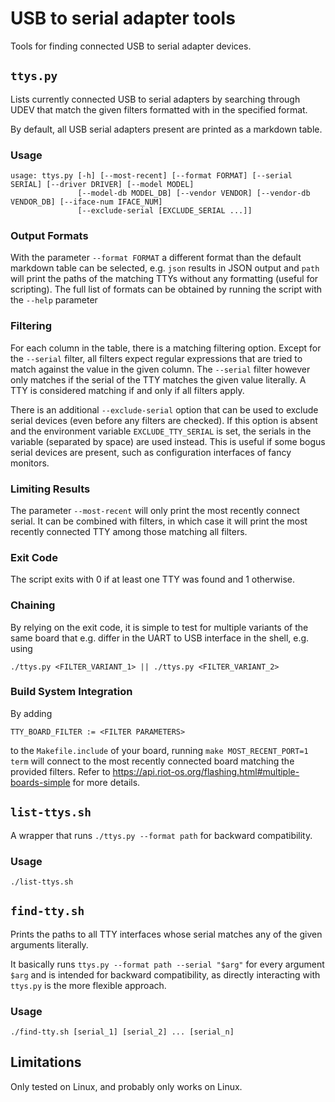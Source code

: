 USB to serial adapter tools
================================

Tools for finding connected USB to serial adapter devices.

`ttys.py`
---------

Lists currently connected USB to serial adapters by searching through UDEV
that match the given filters formatted with in the specified format.

By default, all USB serial adapters present are printed as a markdown table.

### Usage

    usage: ttys.py [-h] [--most-recent] [--format FORMAT] [--serial SERIAL] [--driver DRIVER] [--model MODEL]
                   [--model-db MODEL_DB] [--vendor VENDOR] [--vendor-db VENDOR_DB] [--iface-num IFACE_NUM]
                   [--exclude-serial [EXCLUDE_SERIAL ...]]

### Output Formats

With the parameter `--format FORMAT` a different format than the default
markdown table can be selected, e.g. `json` results in JSON output and `path`
will print the paths of the matching TTYs without any formatting (useful for
scripting). The full list of formats can be obtained by running the script with
the `--help` parameter

### Filtering

For each column in the table, there is a matching filtering option. Except for
the `--serial` filter, all filters expect regular expressions that are tried
to match against the value in the given column. The `--serial` filter however
only matches if the serial of the TTY matches the given value literally. A
TTY is considered matching if and only if all filters apply.

There is an additional `--exclude-serial` option that can be used to exclude
serial devices (even before any filters are checked). If this option is absent
and the environment variable `EXCLUDE_TTY_SERIAL` is set, the serials in the
variable (separated by space) are used instead. This is useful if some bogus
serial devices are present, such as configuration interfaces of fancy monitors.

### Limiting Results

The parameter `--most-recent` will only print the most recently connect serial.
It can be combined with filters, in which case it will print the most recently
connected TTY among those matching all filters.

### Exit Code

The script exits with 0 if at least one TTY was found and 1 otherwise.

### Chaining

By relying on the exit code, it is simple to test for multiple variants of the
same board that e.g. differ in the UART to USB interface in the shell, e.g.
using

    ./ttys.py <FILTER_VARIANT_1> || ./ttys.py <FILTER_VARIANT_2>

### Build System Integration

By adding

    TTY_BOARD_FILTER := <FILTER PARAMETERS>

to the `Makefile.include` of your board, running `make MOST_RECENT_PORT=1 term`
will connect to the most recently connected board matching the provided
filters. Refer to https://api.riot-os.org/flashing.html#multiple-boards-simple
for more details.

`list-ttys.sh`
--------------

A wrapper that runs `./ttys.py --format path` for backward compatibility.

### Usage

    ./list-ttys.sh


`find-tty.sh`
-------------

Prints the paths to all TTY interfaces whose serial matches any of the given
arguments literally.

It basically runs `ttys.py --format path --serial "$arg"` for every argument
`$arg` and is intended for backward compatibility, as directly interacting with
`ttys.py` is the more flexible approach.

### Usage

    ./find-tty.sh [serial_1] [serial_2] ... [serial_n]


Limitations
-----------

Only tested on Linux, and probably only works on Linux.
